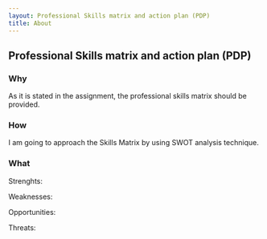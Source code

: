 ```yaml
---
layout: Professional Skills matrix and action plan (PDP)
title: About
---
```


## Professional Skills matrix and action plan (PDP)

### Why 
As it is stated in the assignment, the professional skills matrix should be provided. 
### How 
I am going to approach the Skills Matrix by using SWOT analysis technique. 

### What 

Strenghts: 

Weaknesses:

Opportunities:

Threats: 

